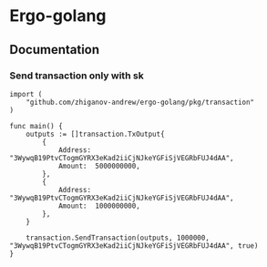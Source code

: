 # Ergo-golang

## Documentation

### Send transaction only with sk

```golang
import (
	"github.com/zhiganov-andrew/ergo-golang/pkg/transaction"
)

func main() {
	outputs := []transaction.TxOutput{
		{
			Address: "3WywqB19PtvCTogmGYRX3eKad2iiCjNJkeYGFiSjVEGRbFUJ4dAA",
			Amount:  5000000000,
		},
		{
			Address: "3WywqB19PtvCTogmGYRX3eKad2iiCjNJkeYGFiSjVEGRbFUJ4dAA",
			Amount:  1000000000,
		},
	}

	transaction.SendTransaction(outputs, 1000000, "3WywqB19PtvCTogmGYRX3eKad2iiCjNJkeYGFiSjVEGRbFUJ4dAA", true)
}
```
